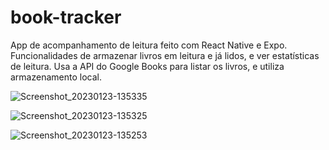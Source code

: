 # book-tracker

App de acompanhamento de leitura feito com React Native e Expo. Funcionalidades de armazenar livros em leitura e já lidos, e ver estatísticas de leitura. 
Usa a API do Google Books para listar os livros, e utiliza armazenamento local.

![Screenshot_20230123-135335](https://user-images.githubusercontent.com/62716614/215587714-6e9121e6-03ac-497e-93ba-7ba511e7aba9.png)

![Screenshot_20230123-135325](https://user-images.githubusercontent.com/62716614/215587783-659280d2-ad84-4ba7-a4b6-5722d28e5071.png)

![Screenshot_20230123-135253](https://user-images.githubusercontent.com/62716614/215587804-b48a2255-ccb9-45fe-a41d-37dafc943ce2.png)

